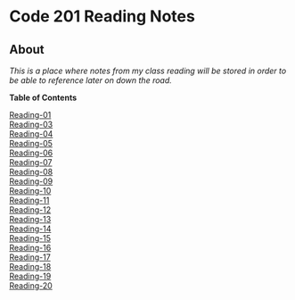 # Code 201 Reading Notes  

## __About__  

_This is a place where notes from my class reading will be stored in order to be able to reference later on down the road._

**Table of Contents**  

[Reading-01](reading-notes-01.md)  
[Reading-03](reading-notes03.md)   
[Reading-04](reading-notes-04.md)  
[Reading-05](reading-notes-05.md)  
[Reading-06](reading-notes-06.md)  
[Reading-07](reading-notes-07.md)    
[Reading-08](reading-notes-08.md)  
[Reading-09](reading-notes-09.md)  
[Reading-10](reading-notes-10.md)  
[Reading-11](reading-notes-11.md)  
[Reading-12](reading-notes-12.md)  
[Reading-13](reading-notes-13.m3)  
[Reading-14]()  
[Reading-15]()  
[Reading-16]()  
[Reading-17]()  
[Reading-18]()  
[Reading-19]()  
[Reading-20]()  

